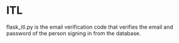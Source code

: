# ITL
flask_itl.py is the email verification code that verifies the email and password of the person signing in from the database.
